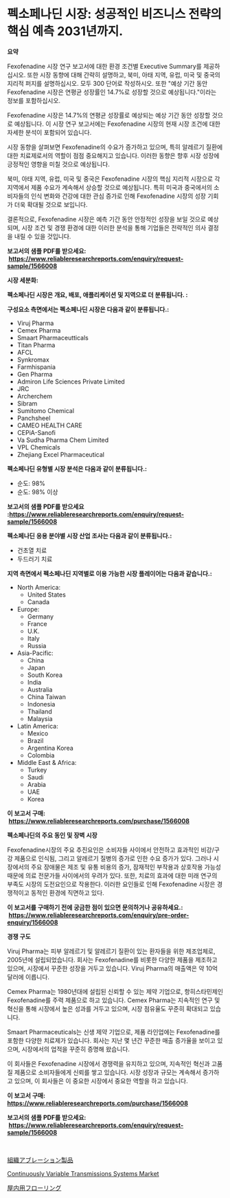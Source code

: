 <p><h1>펙소페나딘 시장: 성공적인 비즈니스 전략의 핵심 예측 2031년까지.</h1></p><p><strong>요약</strong></p>
<p><p>Fexofenadine 시장 연구 보고서에 대한 환경 조건별 Executive Summary를 제공하십시오. 또한 시장 동향에 대해 간략히 설명하고, 북미, 아태 지역, 유럽, 미국 및 중국의 지리적 퍼지를 설명하십시오. 모두 300 단어로 작성하시오. 또한 "예상 기간 동안 Fexofenadine 시장은 연평균 성장률인 14.7%로 성장할 것으로 예상됩니다."이라는 정보를 포함하십시오.</p><p>Fexofenadine 시장은 14.7%의 연평균 성장률로 예상되는 예상 기간 동안 성장할 것으로 예상됩니다. 이 시장 연구 보고서에는 Fexofenadine 시장의 현재 시장 조건에 대한 자세한 분석이 포함되어 있습니다.</p><p>시장 동향을 살펴보면 Fexofenadine의 수요가 증가하고 있으며, 특히 알레르기 질환에 대한 치료제로서의 역할이 점점 중요해지고 있습니다. 이러한 동향은 향후 시장 성장에 긍정적인 영향을 미칠 것으로 예상됩니다.</p><p>북미, 아태 지역, 유럽, 미국 및 중국은 Fexofenadine 시장의 핵심 지리적 시장으로 각 지역에서 제품 수요가 계속해서 상승할 것으로 예상됩니다. 특히 미국과 중국에서의 소비자들의 인식 변화와 건강에 대한 관심 증가로 인해 Fexofenadine 시장의 성장 기회가 더욱 확대될 것으로 보입니다.</p><p>결론적으로, Fexofenadine 시장은 예측 기간 동안 안정적인 성장을 보일 것으로 예상되며, 시장 조건 및 경쟁 환경에 대한 이러한 분석을 통해 기업들은 전략적인 의사 결정을 내릴 수 있을 것입니다.</p></p>
<p><strong>보고서의 샘플 PDF를 받으세요: &nbsp;<a href="https://www.reliableresearchreports.com/enquiry/request-sample/1566008">https://www.reliableresearchreports.com/enquiry/request-sample/1566008</a></strong></p>
<p><strong>시장 세분화:</strong></p>
<p><strong> 펙소페나딘 시장은 개요, 배포, 애플리케이션 및 지역으로 더 분류됩니다. :</strong></p>
<p><strong>구성요소 측면에서는 펙소페나딘 시장은 다음과 같이 분류됩니다.:</strong></p>
<p><ul><li>Viruj Pharma</li><li>Cemex Pharma</li><li>Smaart Pharmaceutticals</li><li>Titan Pharma</li><li>AFCL</li><li>Synkromax</li><li>Farmhispania</li><li>Gen Pharma</li><li>Admiron Life Sciences Private Limited</li><li>JRC</li><li>Archerchem</li><li>Sibram</li><li>Sumitomo Chemical</li><li>Panchsheel</li><li>CAMEO HEALTH CARE</li><li>CEPiA-Sanofi</li><li>Va Sudha Pharma Chem Limited</li><li>VPL Chemicals</li><li>Zhejiang Excel Pharmaceutical</li></ul></p>
<p><strong> 펙소페나딘 유형별 시장 분석은 다음과 같이 분류됩니다.:</strong></p>
<p><ul><li>순도: 98%</li><li>순도: 98% 이상</li></ul></p>
<p><strong>보고서의 샘플 PDF를 받으세요 :<a href="https://www.reliableresearchreports.com/enquiry/request-sample/1566008">https://www.reliableresearchreports.com/enquiry/request-sample/1566008</a></strong></p>
<p><strong> 펙소페나딘 응용 분야별 시장 산업 조사는 다음과 같이 분류됩니다.:</strong></p>
<p><ul><li>건초열 치료</li><li>두드러기 치료</li></ul></p>
<p><strong>지역 측면에서 펙소페나딘 지역별로 이용 가능한 시장 플레이어는 다음과 같습니다.:</strong></p>
<p><ul>
    <li>
        North America:
        <ul>
            <li>United States</li>
            <li>Canada</li>
        </ul>
    </li>
    <li>
        Europe:
        <ul>
            <li>Germany</li>
            <li>France</li>
            <li>U.K.</li>
            <li>Italy</li>
            <li>Russia</li>
        </ul>
    </li>
    <li>
        Asia-Pacific:
        <ul>
            <li>China</li>
            <li>Japan</li>
            <li>South Korea</li>
            <li>India</li>
            <li>Australia</li>
            <li>China Taiwan</li>
            <li>Indonesia</li>
            <li>Thailand</li>
            <li>Malaysia</li>
        </ul>
    </li>
    <li>
        Latin America:
        <ul>
            <li>Mexico</li>
            <li>Brazil</li>
            <li>Argentina Korea</li>
            <li>Colombia</li>
        </ul>
    </li>
    <li>
        Middle East & Africa:
        <ul>
            <li>Turkey</li>
            <li>Saudi</li>
            <li>Arabia</li>
            <li>UAE</li>
            <li>Korea</li>
        </ul>
    </li>
    </ul></p>
<p><strong>이 보고서 구매: &nbsp;<a href="https://www.reliableresearchreports.com/purchase/1566008">https://www.reliableresearchreports.com/purchase/1566008</a></strong></p>
<p><strong>펙소페나딘의 주요 동인 및 장벽 시장</strong></p>
<p><p>Fexofenadine시장의 주요 추진요인은 소비자들 사이에서 안전하고 효과적인 비강/구강 제품으로 인식됨, 그리고 알레르기 질병의 증가로 인한 수요 증가가 있다. 그러나 시장에서의 주요 장애물은 제조 및 유통 비용의 증가, 잠재적인 부작용과 상호작용 가능성 때문에 의료 전문가들 사이에서의 우려가 있다. 또한, 치료의 효과에 대한 미래 연구의 부족도 시장의 도전요인으로 작용한다. 이러한 요인들로 인해 Fexofenadine 시장은 경쟁적이고 동적인 환경에 직면하고 있다.</p></p>
<p><strong>이 보고서를 구매하기 전에 궁금한 점이 있으면 문의하거나 공유하세요.: &nbsp;<a href="https://www.reliableresearchreports.com/enquiry/pre-order-enquiry/1566008">https://www.reliableresearchreports.com/enquiry/pre-order-enquiry/1566008</a></strong></p>
<p><strong>경쟁 구도</strong></p>
<p><p>Viruj Pharma는 피부 알레르기 및 알레르기 질환이 있는 환자들을 위한 제조업체로, 2005년에 설립되었습니다. 회사는 Fexofenadine를 비롯한 다양한 제품을 제조하고 있으며, 시장에서 꾸준한 성장을 거두고 있습니다. Viruj Pharma의 매출액은 약 10억 달러에 이릅니다.</p><p>Cemex Pharma는 1980년대에 설립된 신뢰할 수 있는 제약 기업으로, 항히스타민제인 Fexofenadine를 주력 제품으로 하고 있습니다. Cemex Pharma는 지속적인 연구 및 혁신을 통해 시장에서 높은 성과를 거두고 있으며, 시장 점유율도 꾸준히 확대되고 있습니다.</p><p>Smaart Pharmaceuticals는 신생 제약 기업으로, 제품 라인업에는 Fexofenadine를 포함한 다양한 치료제가 있습니다. 회사는 지난 몇 년간 꾸준한 매출 증가율을 보이고 있으며, 시장에서의 업적을 꾸준히 증명해 왔습니다.</p><p>이 회사들은 Fexofenadine 시장에서 경쟁력을 유지하고 있으며, 지속적인 혁신과 고품질 제품으로 소비자들에게 신뢰를 쌓고 있습니다. 시장 성장과 규모는 계속해서 증가하고 있으며, 이 회사들은 이 중요한 시장에서 중요한 역할을 하고 있습니다.</p></p>
<p><strong>이 보고서 구매: &nbsp; <a href="https://www.reliableresearchreports.com/purchase/1566008">https://www.reliableresearchreports.com/purchase/1566008</a></strong></p>
<p><strong>보고서의 샘플 PDF를 받으세요: &nbsp;<a href="https://www.reliableresearchreports.com/enquiry/request-sample/1566008">https://www.reliableresearchreports.com/enquiry/request-sample/1566008</a></strong><strong></strong></p>
<p>&nbsp;</p>
<p><p><a href="https://github.com/zoetazuur/Market-Research-Report-List-1/blob/main/47895116340.md">組織アブレーション製品</a></p><p><a href="https://woozy-pyroraptor-a1f.notion.site/Continuously-Variable-Transmissions-Systems-Market-Size-Furnishes-Valuable-Information-Encompassing--f58cef475a1948348dfa51688ab192f7">Continuously Variable Transmissions Systems Market</a></p><p><a href="https://medium.com/@hazelnutt83/%E5%B1%8B%E5%86%85%E5%BA%8A%E6%9D%90%E5%B8%82%E5%A0%B4%E3%81%AE%E8%A6%8F%E6%A8%A1%E3%81%A8%E5%B8%82%E5%A0%B4%E5%8B%95%E5%90%91-%E5%AE%8C%E5%85%A8%E3%81%AA%E6%A5%AD%E7%95%8C%E6%A6%82%E8%A6%81-2024%E5%B9%B4%E3%81%8B%E3%82%892031%E5%B9%B4-9f385ff538d6">屋内用フローリング</a></p></p>